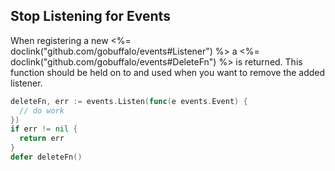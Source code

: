 ## Stop Listening for Events

When registering a new <%= doclink("github.com/gobuffalo/events#Listener") %> a <%= doclink("github.com/gobuffalo/events#DeleteFn") %> is returned. This function should be held on to and used when you want to remove the added listener.

```go
deleteFn, err := events.Listen(func(e events.Event) {
  // do work
})
if err != nil {
  return err
}
defer deleteFn()
```
